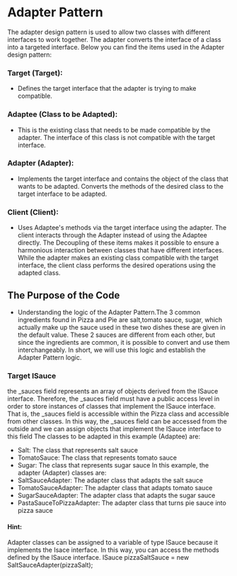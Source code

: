 # Adapter Pattern #
The adapter design pattern is used to allow two classes with different interfaces to work together. The adapter converts the interface of a class into a targeted interface. Below you can find the items used in the Adapter design pattern:
### Target (Target): ###  
- Defines the target interface that the adapter is trying to make compatible.
### Adaptee (Class to be Adapted): ###
- This is the existing class that needs to be made compatible by the adapter. The interface of this class is not compatible with the target interface.
### Adapter (Adapter): ###  
- Implements the target interface and contains the object of the class that wants to be adapted. Converts the methods of the desired class to the target interface to be adapted.
### Client (Client): ###  
- Uses Adaptee's methods via the target interface using the adapter. The client interacts through the Adapter instead of using the Adaptee directly.
The Decoupling of these items makes it possible to ensure a harmonious interaction between classes that have different interfaces. While the adapter makes an existing class compatible with the target interface, the client class performs the desired operations using the adapted class.
## The Purpose of the Code ##
- Understanding the logic of the Adapter Pattern.The 3 common ingredients found in Pizza and Pie are salt,tomato sauce, sugar, which actually make up the sauce used in these two dishes these are given in the default value. These 2 sauces are different from each other, but since the ingredients are common, it is possible to convert and use them interchangeably. In short, we will use this logic and establish the Adapter Pattern logic.
### Target  ISauce ### 
 the _sauces  field represents an array of objects derived from the ISauce interface. Therefore, the _sauces field must have a public access level in order to store instances of classes that implement the ISauce interface.
That is, the _sauces field is accessible within the Pizza class and accessible from other classes. In this way, the _sauces field can be accessed from the outside and we can assign objects that implement the ISauce interface to this field
The classes to be adapted in this example (Adaptee) are:
* Salt: The class that represents salt sauce
* TomatoSauce: The class that represents tomato sauce
* Sugar: The class that represents sugar sauce
In this example, the adapter (Adapter) classes are: 
* SaltSauceAdapter: The adapter class that adapts the salt sauce
* TomatoSauceAdapter: The adapter class that adapts tomato sauce
* SugarSauceAdapter: The adapter class that adapts the sugar sauce
* PastaSauceToPizzaAdapter: The adapter class that turns pie sauce into pizza sauce

#### Hint: ####
Adapter classes can be assigned to a variable of type ISauce because it implements the Isace interface. In this way, you can access the methods defined by the ISauce interface.
ISauce pizzaSaltSauce = new SaltSauceAdapter(pizzaSalt);

